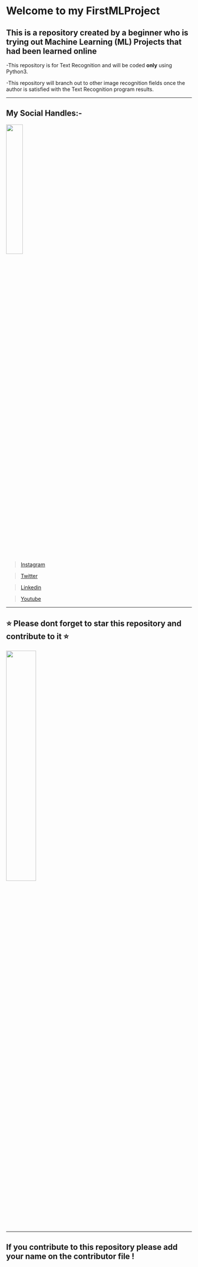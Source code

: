 # Welcome to my FirstMLProject

## This is a repository created by a beginner who is trying out Machine Learning (ML) Projects that had been learned online

-This repository is for Text Recognition and will be coded **only** using Python3.

-This repository will branch out to other image recognition fields once the author is satisfied with the Text Recognition program results.

***

## My Social Handles:-
<a href="https://www.instagram.com/anshsharma17_/" rel="Instagram"><img src="https://www.flaticon.com/svg/static/icons/svg/2111/2111463.svg" width=30% /></a>

> [Instagram](https://www.instagram.com/anshsharma17_/)  

> [Twitter](https://twitter.com/anshs17_)  

> [Linkedin](https://www.linkedin.com/in/ansh-sharma-73a5051a6/)  

> [Youtube](https://www.youtube.com/channel/UCezjqwLWu4OfM0__kMh5VEQ?)  

***

## ⭐ Please dont forget to star this repository and contribute to it ⭐
<img src="https://media.giphy.com/media/2UpzC3iPenf44/source.gif" width=40%>

***

## If you contribute to this repository please add your name on the contributor file !
